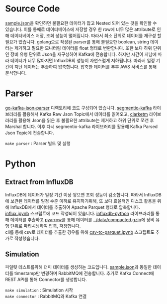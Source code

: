 # Source Code
[sample.json](../sample/sample.json)을 확인하면 불필요한 데이터가 많고 Nested 되어 있는 것을 확인할 수 있습니다. 이를 통째로 데이터베이스에 저장할 경우 한 row에 너무 많은 attribute로 인해 데이터베이스 저장, 조회 성능이 떨어집니다. 따라서 최소 단위로 데이터를 재구성 할 필요가 있습니다. golang으로 작성된 parser를 통해 불필요한 boolean, string 데이터는 제거하고 필요한 모니터링 데이터를 float 형태로 변환합니다. 또한 보다 하위 단위인 장비 유형 단위로 Json을 재구성하여 Kafka에 전송합니다. 하지만 시간이 지남에 따라 데이터가 너무 많아지면 InfluxDB의 성능이 자연스럽게 저하됩니다. 따라서 일정 기간이 지난 데이터는 추출하여 압축합니다. 압축한 데이터를 추후 AWS 서비스를 통해 분석합니다.

# Parser
[go-kafka-json-parser](./go-kafka-json-parser/) 디렉토리에 코드 구성되어 있습니다. [segmentio-kafka](https://github.com/segmentio/kafka-go) 라이브러리를 활용해서 Kafka Raw Json Topic에서 데이터를 읽어오고, [clarketm](github.com/clarketm/json) 라이브러리를 활용해 Json을 읽은 후 불필요한 attribute는 제거하고 하위 단위로 쪼갠 후 Marshal 합니다. 이후 다시 segmentio-kafka 라이브러리를 활용해 Kafka Parsed Json Topic에 전송합니다.

```make parser``` : Parser 빌드 및 실행 </br>

# Python
## Extract from InfluxDB
InfluxDB에 데이터가 일정 기간 이상 쌓으면 조회 성능이 감소합니다. 따라서 InfluxDB에 보관된 데이터를 일정 수준 이하로 유지하기위해, 또 보다 효율적인 디스크 활용을 위해 InfluxDB에서 데이터를 추출하여 Apache Parquet 형태로 압축합니다. [influx.ipynb](./python/influx.ipynb) 스크립트에 코드 작성되어 있습니다. [influxdb-python](https://github.com/influxdata/influxdb-python) 라이브러리를 통해 데이터를 추출하고 [pyarrow](https://arrow.apache.org/docs/python/index.html)를 통해 데이터를 [../data/compacted.gzip](../data/compacted.gzip/)에 장비 유형 단위로 파티셔닝하여 압축, 저장합니다. </br>
cli를 통해 csv로 데이터를 추출한 경우를 위해 [csv-to-parquet.ipynb](./python/csv-to-parquet.ipynb) 스크립트도 추가로 작성했습니다. 

## Simulation
파일럿 테스트를위해 더미 데이터를 생성하는 코드입니다. [sample.json](../sample/sample.json)과 동일한 데이터를 timestamp만 변경하며 RabbitMQ에 전송합니다. 추가로 Kafka Connect에 REST API를 통해 Connector를 생성합니다.

```make simulation``` : Simulation 시작 </br>
```make connector``` : RabbitMQ와 Kafka 연결 </br>
